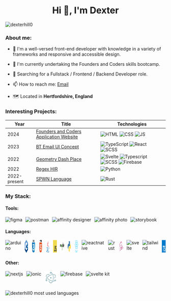 <h1 align="center">Hi 👋, I'm Dexter</h1>
<p align="left">
  <img src="https://komarev.com/ghpvc/?username=dexterhill0&label=Profile%20views&color=0e75b6&style=flat" alt="dexterhill0" />
</p>

<h3 align="left">About me:</h3>

-   📄 I'm a well-versed front-end developer with knowledge in a variety of frameworks and responsive and accessible design.
-   🌱 I'm currently undertaking the Founders and Coders skills bootcamp.
-   💬 Searching for a Fullstack / Frontend / Backend Developer role.
    <br/>

-   📫 How to reach me: [Email](mailto:dexterhill00@gmail.com "dexterhill00@gmail.com")
-   🗺️ Located in **Hertfordshire, England**


<h3 align="left">Interesting Projects:</h3>

| Year         | Title                                                                                                                           | Technologies                                                                                                                                                                                                                                                                                                                                                |
| ------------ | ------------------------------------------------------------------------------------------------------------------------------- | ----------------------------------------------------------------------------------------------------------------------------------------------------------------------------------------------------------------------------------------------------------------------------------------------------------------------------------------------------------- |
| 2024         | [Founders and Coders Application Website](https://github.com/DexterHill0/fac-website "Founders and Coders Application Website") | ![HTML](https://img.shields.io/badge/-HTML-black?style=flat-square&logo=html5) ![CSS](https://img.shields.io/badge/-CSS-black?style=flat-square&logo=css3) ![JS](https://img.shields.io/badge/-JS-black?style=flat-square&logo=javascript)                                                                                                                  |
| 2023         | [BT Email UI Concept](https://github.com/DexterHill0/bt-email-ui-concept "POC BT Email UI")                                     | ![TypeScript](https://img.shields.io/badge/-TypeScript-black?style=flat-square&logo=typescript) ![React](https://img.shields.io/badge/-React%20JS-black?style=flat-square&logo=react) ![SCSS](https://img.shields.io/badge/-SASS-black?style=flat-square&logo=sass)                                                                                         |
| 2022         | [Geometry Dash Place](https://github.com/FlowVix/gd-place "GD Place")                                                           | ![Svelte](https://img.shields.io/badge/-Svelte-black?style=flat-square&logo=svelte) ![Typescript](https://img.shields.io/badge/-Typescript-black?style=flat-square&logo=typescript) ![SCSS](https://img.shields.io/badge/-SASS-black?style=flat-square&logo=sass) ![Firebase](https://img.shields.io/badge/-Firebase-black?style=flat-square&logo=firebase) |
| 2022         | [Regex HIR](https://github.com/DexterHill0/regex_hir "Regex HIR")                                                               | ![Python](https://img.shields.io/badge/-Python-black?style=flat-square&logo=python)                                                                                                                                                                                                                                                                         |
| 2022-present | [SPWN Language](https://github.com/Spu7Nix/SPWN-language/tree/RWRT%C2%B2 "SPWN")                                                | ![Rust](https://img.shields.io/badge/-Rust-black?style=flat-square&logo=rust)                                                                                                                                                                                                                                                                               |

<h3 align="left">My Stack:</h3>

<h4 align="left">Tools:</h4>
<div style="display: flex; gap: 10px;">
  <a href="https://www.figma.com/" target="_blank" style="text-decoration:none;" rel="noreferrer">
    <img src="https://www.vectorlogo.zone/logos/figma/figma-icon.svg" alt="figma" width="40" height="40" />
  </a>
  <a href="https://postman.com" target="_blank" style="text-decoration:none;" rel="noreferrer">
    <img src="https://www.vectorlogo.zone/logos/getpostman/getpostman-icon.svg" alt="postman" width="40" height="40" />
  </a>
  <a href="https://affinity.serif.com/en-gb/designer/" target="_blank" style="text-decoration:none;" rel="noreferrer">
    <img src="https://upload.wikimedia.org/wikipedia/commons/thumb/3/3c/Affinity_Designer_2-logo.svg/1200px-Affinity_Designer_2-logo.svg.png" alt="affinity designer" width="40" height="40" />
  </a>
  <a href="https://affinity.serif.com/en-gb/photo/" target="_blank" style="text-decoration:none;" rel="noreferrer">
    <img src="https://upload.wikimedia.org/wikipedia/commons/5/59/Logo_AffinityPhoto.svg" alt="affinity photo" width="40" height="40" />
  </a>
  <a href="https://storybook.js.org/" target="_blank" style="text-decoration:none;" rel="noreferrer">
    <img src="https://avatars.githubusercontent.com/u/22632046?s=200&v=4" alt="storybook" width="40" height="40" />
  </a>
</div>

<h4 align="left">Languages:</h4>
<div style="display: flex; gap: 10px">
  <a href="https://www.arduino.cc/" target="_blank" style="text-decoration:none;" rel="noreferrer">
    <img src="https://cdn.worldvectorlogo.com/logos/arduino-1.svg" alt="arduino" width="40" height="40" />
  </a>
  <a href="https://www.w3schools.com/cpp/" target="_blank" style="text-decoration:none;" rel="noreferrer">
    <img src="https://raw.githubusercontent.com/devicons/devicon/master/icons/cplusplus/cplusplus-original.svg" alt="cplusplus" width="40" height="40" />
  </a>
  <a href="https://www.w3.org/Style/CSS/Overview.en.html" target="_blank" style="text-decoration:none;" rel="noreferrer">
    <img src="https://raw.githubusercontent.com/devicons/devicon/master/icons/css3/css3-original-wordmark.svg" alt="css3" width="40" height="40" />
  </a>
  <a href="https://www.w3.org/html/" target="_blank" style="text-decoration:none;" rel="noreferrer">
    <img src="https://raw.githubusercontent.com/devicons/devicon/master/icons/html5/html5-original-wordmark.svg" alt="html5" width="40" height="40" />
  </a>
  <a href="https://www.java.com" target="_blank" style="text-decoration:none;" rel="noreferrer">
    <img src="https://raw.githubusercontent.com/devicons/devicon/master/icons/java/java-original.svg" alt="java" width="40" height="40" />
  </a>
  <a href="https://developer.mozilla.org/en-US/docs/Web/JavaScript" target="_blank" style="text-decoration:none;" rel="noreferrer">
    <img src="https://raw.githubusercontent.com/devicons/devicon/master/icons/javascript/javascript-original.svg" alt="javascript" width="40" height="40" />
  </a>
  <a href="https://nodejs.org" target="_blank" style="text-decoration:none;" rel="noreferrer">
    <img src="https://raw.githubusercontent.com/devicons/devicon/master/icons/nodejs/nodejs-original-wordmark.svg" alt="nodejs" width="40" height="40" />
  </a>

  <a href="https://www.python.org" target="_blank" style="text-decoration:none;" rel="noreferrer">
    <img src="https://raw.githubusercontent.com/devicons/devicon/master/icons/python/python-original.svg" alt="python" width="40" height="40" />
  </a>
  <a href="https://reactjs.org/" target="_blank" style="text-decoration:none;" rel="noreferrer">
    <img src="https://raw.githubusercontent.com/devicons/devicon/master/icons/react/react-original-wordmark.svg" alt="react" width="40" height="40" />
  </a>
  <a href="https://reactnative.dev/" target="_blank" style="text-decoration:none;" rel="noreferrer">
    <img src="https://reactnative.dev/img/header_logo.svg" alt="reactnative" width="40" height="40" />
  </a>
  <a href="https://www.rust-lang.org" target="_blank" style="text-decoration:none;" rel="noreferrer">
    <img src="https://rust-lang.org/logos/rust-logo-512x512.png" alt="rust" width="40" height="40" />
  </a>
  <a href="https://sass-lang.com" target="_blank" style="text-decoration:none;" rel="noreferrer">
    <img src="https://raw.githubusercontent.com/devicons/devicon/master/icons/sass/sass-original.svg" alt="sass" width="40" height="40" />
  </a>
  <a href="https://svelte.dev" target="_blank" style="text-decoration:none;" rel="noreferrer">
    <img src="https://upload.wikimedia.org/wikipedia/commons/1/1b/Svelte_Logo.svg" alt="svelte" width="40" height="40" />
  </a>
  <a href="https://tailwindcss.com/" target="_blank" style="text-decoration:none;" rel="noreferrer">
    <img src="https://www.vectorlogo.zone/logos/tailwindcss/tailwindcss-icon.svg" alt="tailwind" width="40" height="40" />
  </a>
  <a href="https://www.typescriptlang.org/" target="_blank" style="text-decoration:none;" rel="noreferrer">
    <img src="https://raw.githubusercontent.com/devicons/devicon/master/icons/typescript/typescript-original.svg" alt="typescript" width="40" height="40" />
  </a>
</div>

<h4 align="left">Other:</h4>
<div style="display: flex; gap: 10px">
  <a href="https://nextjs.org/" target="_blank" style="text-decoration:none;" rel="noreferrer">
    <img src="https://cdn.worldvectorlogo.com/logos/nextjs-2.svg" alt="nextjs" width="40" height="40" />
  </a>
  <a href="https://ionicframework.com" target="_blank" style="text-decoration:none;" rel="noreferrer">
    <img src="https://upload.wikimedia.org/wikipedia/commons/d/d1/Ionic_Logo.svg" alt="ionic" width="40" height="40" />
  </a>
  <a href="https://www.electronjs.org" target="_blank" style="text-decoration:none;" rel="noreferrer">
    <img src="https://raw.githubusercontent.com/devicons/devicon/master/icons/electron/electron-original.svg" alt="electron" width="40" height="40" />
  </a>
  <a href="https://firebase.google.com/" target="_blank" style="text-decoration:none;" rel="noreferrer">
    <img src="https://www.vectorlogo.zone/logos/firebase/firebase-icon.svg" alt="firebase" width="40" height="40" />
  </a>
  <a href="https://kit.svelte.dev/" target="_blank" style="text-decoration:none;" rel="noreferrer">
    <img src="https://upload.wikimedia.org/wikipedia/commons/1/1b/Svelte_Logo.svg" alt="svelte kit" width="35" height="40" />
  </a>
</div>
<br/>
<img align="left" src="https://github-readme-stats.vercel.app/api/top-langs?username=dexterhill0&show_icons=true&locale=en&layout=compact&theme=dark" alt="dexterhill0 most used languages" />


<br/><br/>
